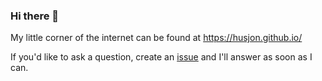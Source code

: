 ### Hi there 👋

My little corner of the internet can be found at https://husjon.github.io/


If you'd like to ask a question, create an [issue](https://github.com/husjon/husjon/issues/new) and I'll answer as soon as I can.

<!--
**husjon/husjon** is a ✨ _special_ ✨ repository because its `README.md` (this file) appears on your GitHub profile.

Here are some ideas to get you started:

- 🔭 I’m currently working on ...
- 🌱 I’m currently learning ...
- 👯 I’m looking to collaborate on ...
- 🤔 I’m looking for help with ...
- 💬 Ask me about ...
- 📫 How to reach me: ...
- 😄 Pronouns: ...
- ⚡ Fun fact: ...
-->
